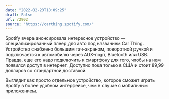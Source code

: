 ```yaml
---
date: "2022-02-23T18:09:25"
draft: False
url: /2902
source: "https://carthing.spotify.com/"
---
```


Spotify вчера анонсировала интересное устройство — специализированный плеер для авто под названием Car Thing. Устройство снабжено большим тач-экраном, поворотной ручкой и подключается к автомобилю через AUX-порт, Bluetooth или USB. Правда, еще его надо подключить к смартфону для того, чтобы на нем появился доступ в интернет. Доступно пока только в США и стоит 89,99 долларов со стандартной доставкой.

Выглядит как просто отдельное устройство, которое сможет играть Spotify в более удобном интерфейсе, чем в случае с мобильным приложением.
